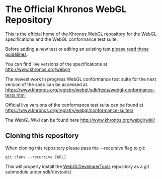 # The Official Khronos WebGL Repository

This is the official home of the Khronos
WebGL repository for the WebGL specifications
and the WebGL conformance test suite.

Before adding a new test or editing an existing test
[please read these guidelines](sdk/tests/test-guidelines.md).

You can find live versions of the specifications at
http://www.khronos.org/webgl/

The newest work in progress WebGL conformance test suite
for the next version of the spec can be accessed at.
https://www.khronos.org/registry/webgl/sdk/tests/webgl-conformance-tests.html

Official live versions of the conformance test suite can be found at
https://www.khronos.org/registry/webgl/conformance-suites/

The WebGL Wiki can be found here
http://www.khronos.org/webgl/wiki/

## Cloning this repository

When cloning this repository please pass the --recursive flag to git:

    git clone --recursive [URL]

This will properly install the [WebGLDeveloperTools](https://github.com/KhronosGroup/WebGLDeveloperTools)
repository as a git submodule under sdk/devtools/.
